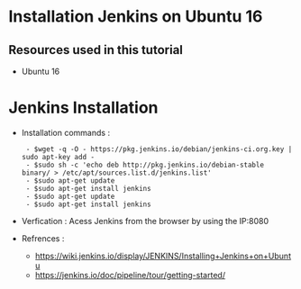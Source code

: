 # Installation Jenkins on Ubuntu 16

## Resources used in this tutorial
 - Ubuntu 16

# Jenkins Installation 
 - Installation commands :
		
		- $wget -q -O - https://pkg.jenkins.io/debian/jenkins-ci.org.key | sudo apt-key add -
		- $sudo sh -c 'echo deb http://pkg.jenkins.io/debian-stable binary/ > /etc/apt/sources.list.d/jenkins.list'
		- $sudo apt-get update
		- $sudo apt-get install jenkins
		- $sudo apt-get update
		- $sudo apt-get install jenkins
	
 - Verfication : 
		Acess Jenkins from the browser by using the IP:8080
		
 - Refrences :
   - https://wiki.jenkins.io/display/JENKINS/Installing+Jenkins+on+Ubuntu
   - https://jenkins.io/doc/pipeline/tour/getting-started/
		

		

